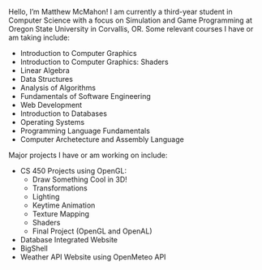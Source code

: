 Hello, I’m Matthew McMahon!
I am currently a third-year student in Computer Science with a focus on Simulation and Game Programming at Oregon State University in Corvallis, OR.
Some relevant courses I have or am taking include:
- Introduction to Computer Graphics
- Introduction to Computer Graphics: Shaders
- Linear Algebra
- Data Structures
- Analysis of Algorithms
- Fundamentals of Software Engineering
- Web Development
- Introduction to Databases
- Operating Systems
- Programming Language Fundamentals
- Computer Archetecture and Assembly Language

Major projects I have or am working on include:
- CS 450 Projects using OpenGL:
  - Draw Something Cool in 3D!
  - Transformations
  - Lighting
  - Keytime Animation
  - Texture Mapping
  - Shaders
  - Final Project (OpenGL and OpenAL)
- Database Integrated Website
- BigShell
- Weather API Website using OpenMeteo API
